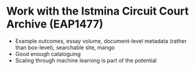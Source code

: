 # Work with the Istmina Circuit Court Archive (EAP1477)

- Example outcomes, essay volume, document-level metadata (rather than box-level), searchable site, mango
- Good enough cataloguing
- Scaling through machine learning is part of the potential
